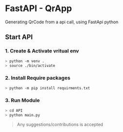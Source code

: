 # FastAPI - QrApp
Generating QrCode from a api call, using FastApi python

## Start API
### 1. Create & Activate vritual env
  ```bash
  > python -m venv .
  > source ./bin/activate
  ```
### 2. Install Require packages
  ```bash
  > python -m pip install requirments.txt
  ```
### 3. Run Module
  ```bash
  > cd API
  > python main.py
  ```
> Any suggestions/contributions is accepted
